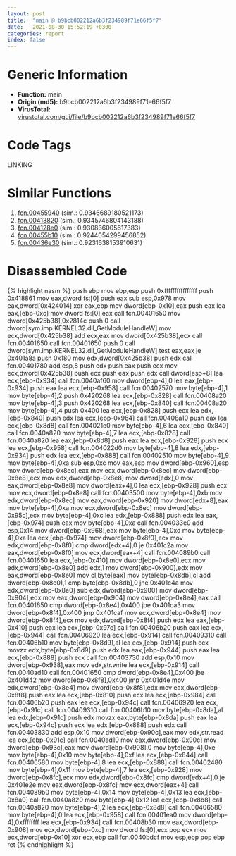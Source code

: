 ```yaml
---
layout: post
title:  "main @ b9bcb002212a6b3f234989f71e66f5f7"
date:   2021-08-30 15:52:19 +0300
categories: report
index: false
---
```


# Generic Information
- **Function:** main
- **Origin (md5):** b9bcb002212a6b3f234989f71e66f5f7
- **VirusTotal:** [virustotal.com/gui/file/b9bcb002212a6b3f234989f71e66f5f7][virustotal_ref]

# Code Tags
<span class="tag" id="LINKING">LINKING</span>


# Similar Functions

1. [fcn.00455940][similar_1_ref] (sim.: 0.9346689180521173)
2. [fcn.00413820][similar_2_ref] (sim.: 0.9345746804143188)
3. [fcn.004128e0][similar_3_ref] (sim.: 0.930836005617383)
4. [fcn.00455b10][similar_4_ref] (sim.: 0.9244054299456852)
5. [fcn.00436e30][similar_5_ref] (sim.: 0.9231638153910631)


# Disassembled Code

{% highlight nasm %}
push ebp
mov ebp,esp
push 0xffffffffffffffff
push 0x418861
mov eax,dword fs:[0]
push eax
sub esp,0x978
mov eax,dword[0x424014]
xor eax,ebp
mov dword[ebp-0x10],eax
push eax
lea eax,[ebp-0xc]
mov dword fs:[0],eax
call fcn.00401650
mov dword[0x425b38],0x2814c
push 0
call dword[sym.imp.KERNEL32.dll_GetModuleHandleW]
mov ecx,dword[0x425b38]
add ecx,eax
mov dword[0x425b38],ecx
call fcn.00401650
call fcn.00401650
push 0
call dword[sym.imp.KERNEL32.dll_GetModuleHandleW]
test eax,eax
je 0x401a8a
push 0x180
mov edx,dword[0x425b38]
push edx
call fcn.00401780
add esp,8
push edx
push eax
push ecx
mov ecx,dword[0x425b38]
push ecx
push eax
push edx
call dword[esp+8]
lea ecx,[ebp-0x934]
call fcn.0040af60
mov dword[ebp-4],0
lea eax,[ebp-0x934]
push eax
lea ecx,[ebp-0x958]
call fcn.00402570
mov byte[ebp-4],1
mov byte[ebp-4],2
push 0x420268
lea ecx,[ebp-0x828]
call fcn.00408a20
mov byte[ebp-4],3
push 0x420268
lea ecx,[ebp-0x840]
call fcn.00408a20
mov byte[ebp-4],4
push 0x400
lea ecx,[ebp-0x828]
push ecx
lea edx,[ebp-0x840]
push edx
lea ecx,[ebp-0x964]
call fcn.00408a10
push eax
lea ecx,[ebp-0x8d8]
call fcn.004021e0
mov byte[ebp-4],6
lea ecx,[ebp-0x840]
call fcn.0040a820
mov byte[ebp-4],7
lea ecx,[ebp-0x828]
call fcn.0040a820
lea eax,[ebp-0x8d8]
push eax
lea ecx,[ebp-0x928]
push ecx
lea ecx,[ebp-0x958]
call fcn.004022d0
mov byte[ebp-4],8
lea edx,[ebp-0x934]
push edx
lea ecx,[ebp-0x888]
call fcn.00402510
mov byte[ebp-4],9
mov byte[ebp-4],0xa
sub esp,0xc
mov eax,esp
mov dword[ebp-0x960],esp
mov dword[ebp-0x8ec],eax
mov ecx,dword[ebp-0x8ec]
mov dword[ebp-0x8e8],ecx
mov edx,dword[ebp-0x8e8]
mov dword[edx],0
mov eax,dword[ebp-0x8e8]
mov dword[eax+4],0
lea ecx,[ebp-0x928]
push ecx
mov ecx,dword[ebp-0x8e8]
call fcn.00403500
mov byte[ebp-4],0xb
mov edx,dword[ebp-0x8ec]
mov eax,dword[ebp-0x920]
mov dword[edx+8],eax
mov byte[ebp-4],0xa
mov ecx,dword[ebp-0x8ec]
mov dword[ebp-0x95c],ecx
mov byte[ebp-4],0xc
lea edx,[ebp-0x888]
push edx
lea eax,[ebp-0x974]
push eax
mov byte[ebp-4],0xa
call fcn.004033e0
add esp,0x14
mov dword[ebp-0x968],eax
mov byte[ebp-4],0xd
mov byte[ebp-4],0xa
lea ecx,[ebp-0x974]
mov dword[ebp-0x8f0],ecx
mov edx,dword[ebp-0x8f0]
cmp dword[edx+4],0
je 0x401c2a
mov eax,dword[ebp-0x8f0]
mov ecx,dword[eax+4]
call fcn.004089b0
call fcn.00401650
lea ecx,[ebp-0x410]
mov dword[ebp-0x8e0],ecx
mov edx,dword[ebp-0x8e0]
add edx,1
mov dword[ebp-0x900],edx
mov eax,dword[ebp-0x8e0]
mov cl,byte[eax]
mov byte[ebp-0x8db],cl
add dword[ebp-0x8e0],1
cmp byte[ebp-0x8db],0
jne 0x401c4a
mov edx,dword[ebp-0x8e0]
sub edx,dword[ebp-0x900]
mov dword[ebp-0x904],edx
mov eax,dword[ebp-0x904]
mov dword[ebp-0x8e4],eax
call fcn.00401650
cmp dword[ebp-0x8e4],0x400
jbe 0x401ca3
mov dword[ebp-0x8f4],0x400
jmp 0x401caf
mov ecx,dword[ebp-0x8e4]
mov dword[ebp-0x8f4],ecx
mov edx,dword[ebp-0x8f4]
push edx
lea eax,[ebp-0x410]
push eax
lea ecx,[ebp-0x97c]
call fcn.00406b20
push eax
lea ecx,[ebp-0x944]
call fcn.00406920
lea ecx,[ebp-0x914]
call fcn.00409310
call fcn.00406b10
mov byte[ebp-0x8d9],al
lea ecx,[ebp-0x914]
push ecx
movzx edx,byte[ebp-0x8d9]
push edx
lea eax,[ebp-0x944]
push eax
lea ecx,[ebp-0x888]
push ecx
call fcn.00403730
add esp,0x10
mov dword[ebp-0x938],eax
mov edx,str.write
lea ecx,[ebp-0x914]
call fcn.0040ad10
call fcn.00401650
cmp dword[ebp-0x8e4],0x400
jbe 0x401d42
mov dword[ebp-0x8f8],0x400
jmp 0x401d4e
mov edx,dword[ebp-0x8e4]
mov dword[ebp-0x8f8],edx
mov eax,dword[ebp-0x8f8]
push eax
lea ecx,[ebp-0x810]
push ecx
lea ecx,[ebp-0x984]
call fcn.00406b20
push eax
lea ecx,[ebp-0x94c]
call fcn.00406920
lea ecx,[ebp-0x91c]
call fcn.00409310
call fcn.00406b10
mov byte[ebp-0x8da],al
lea edx,[ebp-0x91c]
push edx
movzx eax,byte[ebp-0x8da]
push eax
lea ecx,[ebp-0x94c]
push ecx
lea edx,[ebp-0x888]
push edx
call fcn.00403830
add esp,0x10
mov dword[ebp-0x90c],eax
mov edx,str.read
lea ecx,[ebp-0x91c]
call fcn.0040ad10
mov eax,dword[ebp-0x90c]
mov dword[ebp-0x93c],eax
mov dword[ebp-0x908],0
mov byte[ebp-4],0xe
mov byte[ebp-4],0x10
mov byte[ebp-4],0xf
lea ecx,[ebp-0x844]
call fcn.00406580
mov byte[ebp-4],8
lea ecx,[ebp-0x888]
call fcn.00402480
mov byte[ebp-4],0x11
mov byte[ebp-4],7
lea ecx,[ebp-0x928]
mov dword[ebp-0x8fc],ecx
mov edx,dword[ebp-0x8fc]
cmp dword[edx+4],0
je 0x401e2e
mov eax,dword[ebp-0x8fc]
mov ecx,dword[eax+4]
call fcn.004089b0
mov byte[ebp-4],0x14
mov byte[ebp-4],0x13
lea ecx,[ebp-0x8a0]
call fcn.0040a820
mov byte[ebp-4],0x12
lea ecx,[ebp-0x8b8]
call fcn.0040a820
mov byte[ebp-4],2
lea ecx,[ebp-0x8d8]
call fcn.00406580
mov byte[ebp-4],0
lea ecx,[ebp-0x958]
call fcn.00401ea0
mov dword[ebp-4],0xffffffff
lea ecx,[ebp-0x934]
call fcn.00408b30
mov eax,dword[ebp-0x908]
mov ecx,dword[ebp-0xc]
mov dword fs:[0],ecx
pop ecx
mov ecx,dword[ebp-0x10]
xor ecx,ebp
call fcn.0040bdcf
mov esp,ebp
pop ebp
ret
{% endhighlight %}


[similar_1_ref]: /report/fcn.00455940@279a61b1e76da49531f1f16fd1102a2d
[similar_2_ref]: /report/fcn.00413820@279a61b1e76da49531f1f16fd1102a2d
[similar_3_ref]: /report/fcn.004128e0@279a61b1e76da49531f1f16fd1102a2d
[similar_4_ref]: /report/fcn.00455b10@279a61b1e76da49531f1f16fd1102a2d
[similar_5_ref]: /report/fcn.00436e30@279a61b1e76da49531f1f16fd1102a2d
[virustotal_ref]: https://www.virustotal.com/gui/file/b9bcb002212a6b3f234989f71e66f5f7